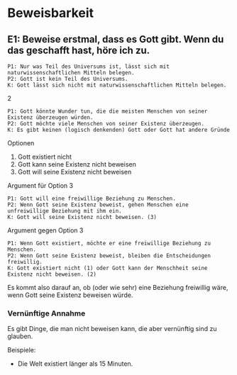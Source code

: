 # Beweisbarkeit

## E1: Beweise erstmal, dass es Gott gibt. Wenn du das geschafft hast, höre ich zu.

    P1: Nur was Teil des Universums ist, lässt sich mit naturwissenschaftlichen Mitteln belegen.
    P2: Gott ist kein Teil des Universums.
    K: Gott lässt sich nicht mit naturwissenschaftlichen Mitteln belegen.

2 

    P1: Gott könnte Wunder tun, die die meisten Menschen von seiner Existenz überzeugen würden.
    P2: Gott möchte viele Menschen von seiner Existenz überzeugen.
    K: Es gibt keinen (logisch denkenden) Gott oder Gott hat andere Gründe

Optionen

1. Gott existiert nicht
2. Gott kann seine Existenz nicht beweisen
3. Gott will seine Existenz nicht beweisen

Argument für Option 3

    P1: Gott will eine freiwillige Beziehung zu Menschen.
    P2: Wenn Gott seine Existenz beweist, gehen Menschen eine unfreiwillige Beziehung mit ihm ein.
    K: Gott will seine Existenz nicht beweisen. (3)

Argument gegen Option 3

    P1: Wenn Gott existiert, möchte er eine freiwillige Beziehung zu Menschen.
    P2: Wenn Gott seine Existenz beweist, bleiben die Entscheidungen freiwillig.
    K: Gott existiert nicht (1) oder Gott kann der Menschheit seine Existenz nicht beweisen. (2)

Es kommt also darauf an, ob (oder wie sehr) eine Beziehung freiwillig wäre, wenn Gott seine Existenz beweisen würde.

### Vernünftige Annahme

Es gibt Dinge, die man nicht beweisen kann, die aber vernünftig sind zu glauben.

Beispiele:
- Die Welt existiert länger als 15 Minuten.